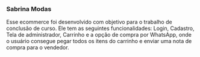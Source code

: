 ### Sabrina Modas

<p>Esse ecommerce foi desenvolvido com objetivo para o trabalho de conclusão de curso. Ele tem as seguintes funcionalidades: Login, Cadastro, Tela de administrador, Carrinho e a opção de compra por WhatsApp, onde o usuário consegue pegar todos os itens do carrinho e enviar uma nota de compra para o vendedor.</p>
